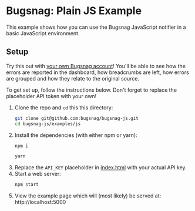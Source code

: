 # Bugsnag: Plain JS Example

This example shows how you can use the Bugsnag JavaScript notifier in a basic
JavaScript environment.

## Setup

Try this out with [your own Bugsnag account](https://app.bugsnag.com/user/new)!
You'll be able to see how the errors are reported in the dashboard, how breadcrumbs
are left, how errors are grouped and how they relate to the original source.

To get set up, follow the instructions below. Don't forget to replace the placeholder
API token with your own!

1. Clone the repo and `cd` this this directory:
    ```sh
    git clone git@github.com:bugsnag/bugsnag-js.git
    cd bugsnag-js/examples/js
    ```
1. Install the dependencies (with either npm or yarn):
    ```sh
    npm i
    ```
    ```sh
    yarn
    ```
1. Replace the `API_KEY` placeholder in [index.html](index.html) with your actual API key.
1. Start a web server:
    ```sh
    npm start
    ```
1. View the example page which will (most likely) be served at: http://localhost:5000

